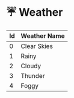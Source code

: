 # ☔ Weather

| Id | Weather Name |
| -- | ------------ |
| 0  | Clear Skies  |
| 1  | Rainy        |
| 2  | Cloudy       |
| 3  | Thunder      |
| 4  | Foggy        |
